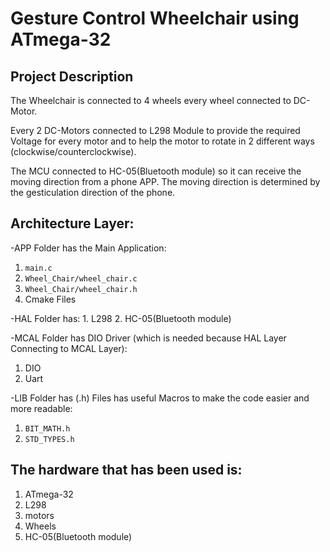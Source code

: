 # Gesture Control Wheelchair using ATmega-32

## Project Description
The Wheelchair is connected to 4 wheels every wheel connected to DC-Motor.

Every 2 DC-Motors connected to L298 Module to provide the required Voltage for every motor and to help the motor to rotate in 2 different ways (clockwise/counterclockwise).

The MCU connected to HC-05(Bluetooth module) so it can receive the moving direction from a phone APP.
The moving direction is determined by the gesticulation direction of the phone.

## Architecture Layer:

 -APP Folder has the Main Application: 
   1. `main.c` 
   2. `Wheel_Chair/wheel_chair.c`
   3. `Wheel_Chair/wheel_chair.h`
   4. Cmake Files
   
 -HAL Folder has: 
    1. L298
    2. HC-05(Bluetooth module)
    
 -MCAL Folder has DIO Driver (which is needed because HAL Layer Connecting to MCAL Layer):
   1. DIO
   2. Uart
   
 -LIB Folder has (.h) Files has useful Macros to make the code easier and more readable:
   1. `BIT_MATH.h`
   2. `STD_TYPES.h`

## The hardware that has been used is:
 1. ATmega-32
 2. L298
 3. motors
 4. Wheels
 5. HC-05(Bluetooth module)
